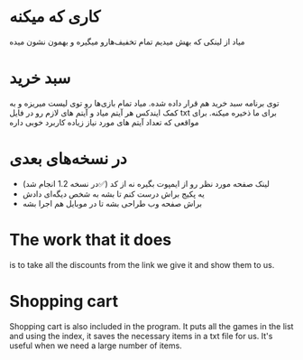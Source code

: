 <h1>کاری که میکنه</h1>
<p>
میاد از لینکی که بهش میدیم تمام تخفیف‌هارو میگیره و بهمون نشون میده
</p>

<h1>سبد خرید</h1>
<p>
  توی برنامه سبد خرید هم قرار داده شده. میاد تمام بازی‌ها رو توی لیست میریزه و به کمک ایندکس هر آیتم میاد و آیتم های لازم رو در فایل txt برای ما ذخیره میکنه. برای مواقعی که تعداد آیتم های مورد نیاز زیاده کاربرد خوبی داره
</p>


<h1>در نسخه‌های بعدی</h1>
<ul>
  <li>لینک صفحه مورد نظر رو از ایمپوت بگیره نه از کد (✅در نسخه 1.2 انجام شد)</li>
  <li>یه پکیج براش درست کنم تا بشه به شخص دیگه‌ای دادش</li>
  <li>براش صفحه وب طراحی بشه تا در موبایل هم اجرا بشه</li>
</ul>

<h1>The work that it does</h1>
<p>
is to take all the discounts from the link we give it and show them to us.
</p>

<h1>Shopping cart</h1>
<p>
Shopping cart is also included in the program. It puts all the games in the list and using the index, it saves the necessary items in a txt file for us. It's useful when we need a large number of items.
</p>
